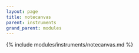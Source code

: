 ```yaml
---
layout: page
title: notecanvas
parent: instruments
grand_parent: modules
---
```


{% include modules/instruments/notecanvas.md %}
